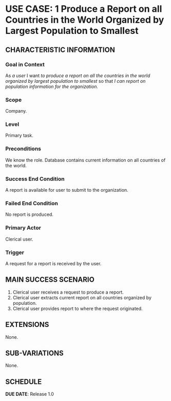 # USE CASE: 1 Produce a Report on all Countries in the World Organized by Largest Population to Smallest

## CHARACTERISTIC INFORMATION

### Goal in Context

As *a user* I want *to produce a report on all the countries in the world organized by largest population to smallest* so that *I can report on population information for the organization.*

### Scope

Company.

### Level

Primary task.

### Preconditions

We know the role.  Database contains current information on all countries of the world.

### Success End Condition

A report is available for user to submit to the organization.

### Failed End Condition

No report is produced.

### Primary Actor

Clerical user.

### Trigger

A request for a report is received by the user.

## MAIN SUCCESS SCENARIO

1. Clerical user receives a request to produce a report.
2. Clerical user extracts current report on all countries organized by population.
3. Clerical user provides report to where the request originated.

## EXTENSIONS

None.

## SUB-VARIATIONS

None.

## SCHEDULE

**DUE DATE**: Release 1.0